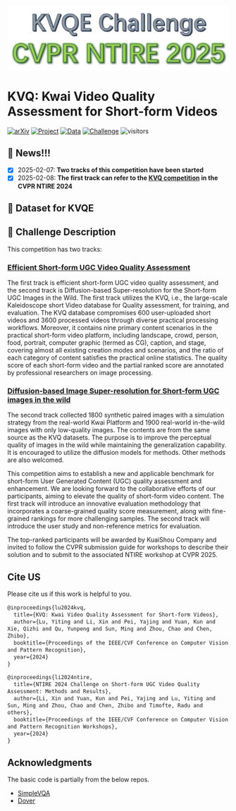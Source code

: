 
<p align="center">
  <img src="./figs/KVQE Challenge.png" alt="image" style="width:1000px;">
</p>

# KVQ: Kwai Video Quality Assessment for Short-form Videos

[![arXiv](https://img.shields.io/badge/arXiv-Paper-<COLOR>.svg)]()  [![Project](https://img.shields.io/badge/Project-Page-blue.svg)]() [![Data](https://img.shields.io/badge/Dataset-Link-magenta.svg)](https://drive.google.com/drive/folders/1dkC4NsxMrd6Rxm1IogKe71U8bYy76ojV?usp=sharing)
[![Challenge](https://img.shields.io/badge/Competition-Codalab-purple.svg)]() 
![visitors](https://visitor-badge.laobi.icu/badge?page_id=lixinustc/KVQE-Challenge-CVPR-NTIRE2025)
## :bookmark: News!!!
- [x] 2025-02-07: **Two tracks of this competition have been started**
- [x] 2025-02-08: **The first track can refer to the [KVQ competition](https://github.com/lixinustc/KVQ-Challenge-CVPR-NTIRE2024) in the CVPR NTIRE 2024** 

## 📌 Dataset for KVQE 

##  :tada: Challenge Description
This competition has two tracks:

### [Efficient Short-form UGC Video Quality Assessment](https://codalab.lisn.upsaclay.fr/competitions/21335)

The first track is efficient short-form UGC video quality assessment, and the second track is Diffusion-based Super-resolution for the Short-form UGC Images in the Wild. The first track utilizes the KVQ, i.e., the large-scale Kaleidoscope short Video database for Quality assessment, for training, and evaluation. The KVQ database compromises 600 user-uploaded short videos and 3600 processed videos through diverse practical processing workflows. Moreover, it contains nine primary content scenarios in the practical short-form video platform, including landscape, crowd, person, food, portrait, computer graphic (termed as CG), caption, and stage, covering almost all existing creation modes and scenarios, and the ratio of each category of content satisfies the practical online statistics. The quality score of each short-form video and the partial ranked score are annotated by professional researchers on image processing. 

### [Diffusion-based Image Super-resolution for Short-form UGC images in the wild](https://codalab.lisn.upsaclay.fr/competitions/21346)

The second track collected 1800 synthetic paired images with a simulation strategy from the real-world Kwai Platform and 1900 real-world in-the-wild images with only low-quality images. The contents are from the same source as the KVQ datasets. The purpose is to improve the perceptual quality of images in the wild while maintaining the generalization capability. It is encouraged to utilize the diffusion models for methods. Other methods are also welcomed.

This competition aims to establish a new and applicable benchmark for short-form User Generated Content (UGC) quality assessment and enhancement. We are looking forward to the collaborative efforts of our participants, aiming to elevate the quality of short-form video content. The first track will introduce an innovative evaluation methodology that incorporates a coarse-grained quality score measurement, along with fine-grained rankings for more challenging samples. The second track will introduce the user study and non-reference metrics for evaluation.

The top-ranked participants will be awarded by KuaiShou Company and invited to follow the CVPR submission guide for workshops to describe their solution and to submit to the associated NTIRE workshop at CVPR 2025.


## Cite US
Please cite us if this work is helpful to you.
```
@inproceedings{lu2024kvq,
  title={KVQ: Kwai Video Quality Assessment for Short-form Videos},
  author={Lu, Yiting and Li, Xin and Pei, Yajing and Yuan, Kun and Xie, Qizhi and Qu, Yunpeng and Sun, Ming and Zhou, Chao and Chen, Zhibo},
  booktitle={Proceedings of the IEEE/CVF Conference on Computer Vision and Pattern Recognition},
  year={2024}
}
```

```
@inproceedings{li2024ntire,
  title={NTIRE 2024 Challenge on Short-form UGC Video Quality Assessment: Methods and Results},
  author={Li, Xin and Yuan, Kun and Pei, Yajing and Lu, Yiting and Sun, Ming and Zhou, Chao and Chen, Zhibo and Timofte, Radu and others},
  booktitle={Proceedings of the IEEE/CVF Conference on Computer Vision and Pattern Recognition Workshops},
  year={2024}
}
```

## Acknowledgments
The basic code is partially from the below repos.
- [SimpleVQA](https://github.com/sunwei925/SimpleVQA)
- [Dover](https://github.com/VQAssessment/DOVER)
